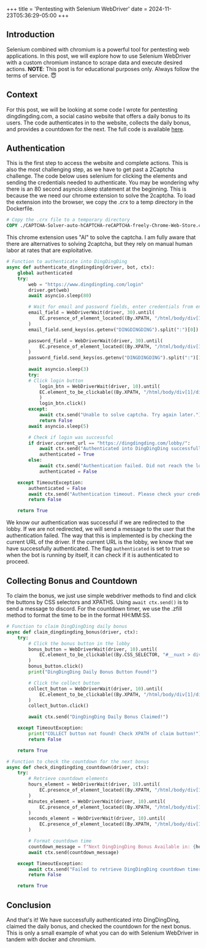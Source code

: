 +++
title = 'Pentesting with Selenium WebDriver'
date = 2024-11-23T05:36:29-05:00
+++


## Introduction
Selenium combined with chromium is a powerful tool for pentesting web applications. In this post, we will explore how to use Selenium WebDriver with a custom chromium instance to scrape data and execute desired actions. **NOTE**: This post is for educational purposes only. Always follow the terms of service. 😇


## Context
For this post, we will be looking at some code I wrote for pentesting dingdingding.com, a social casino website that offers a daily bonus to its users. The code authenticates in to the website, collects the daily bonus, and provides a countdown for the next. The full code is available [here](https://github.com/DrakeHooks/CasinoClaim/blob/main/dingdingdingAPI.py).

## Authentication
This is the first step to access the website and complete actions. This is also the most challenging step, as we have to get past a 2Captcha challenge. The code below uses selenium for clicking the elements and sending the credentials needed to authenticate. You may be wondering why there is an 80 second asyncio.sleep statement at the beginning. This is because the we need our chrome extension to solve the 2captcha. To load the extension into the browser, we copy the .crx to a temp directory in the Dockerfile. 

```Dockerfile
# Copy the .crx file to a temporary directory
COPY ./CAPTCHA-Solver-auto-hCAPTCHA-reCAPTCHA-freely-Chrome-Web-Store.crx /temp/CAPTCHA-Solver-auto-hCAPTCHA-reCAPTCHA-freely-Chrome-Web-Store.crx
```
This chrome extension uses "AI" to solve the captcha. I am fully aware that there are alternatives to solving 2captcha, but they rely on manual human labor at rates that are 
exploitative. 


```python
# Function to authenticate into DingDingDing
async def authenticate_dingdingding(driver, bot, ctx):
    global authenticated
    try:
        web = "https://www.dingdingding.com/login"
        driver.get(web)
        await asyncio.sleep(80)

        # Wait for email and password fields, enter credentials from environment variables
        email_field = WebDriverWait(driver, 30).until(
            EC.presence_of_element_located((By.XPATH, "/html/body/div[1]/div/div/div[1]/div[1]/div/div/div[2]/form/input[1]"))
        )
        email_field.send_keys(os.getenv("DINGDINGDING").split(":")[0])

        password_field = WebDriverWait(driver, 30).until(
            EC.presence_of_element_located((By.XPATH, "/html/body/div[1]/div/div/div[1]/div[1]/div/div/div[2]/form/input[2]"))
        )
        password_field.send_keys(os.getenv("DINGDINGDING").split(":")[1])
        
        await asyncio.sleep(3)
        try:
        # Click login button
            login_btn = WebDriverWait(driver, 10).until(
            EC.element_to_be_clickable((By.XPATH, "/html/body/div[1]/div/div/div[1]/div[1]/div/div/div[2]/form/button[2]"))
            )
            login_btn.click()
        except:
            await ctx.send("Unable to solve captcha. Try again later.")
            return False
        await asyncio.sleep(5)

        # Check if login was successful
        if driver.current_url == "https://dingdingding.com/lobby/":
            await ctx.send("Authenticated into DingDingDing successfully!")
            authenticated = True
        else:
            await ctx.send("Authentication failed. Did not reach the lobby.")
            authenticated = False

    except TimeoutException:
        authenticated = False
        await ctx.send("Authentication timeout. Please check your credentials or XPaths.")
        return False

    return True
```

We know our authentication was successful if we are redirected to the lobby. If we are not redirected, we will send a message to the user that the authentication failed. The way that this is implemented is by checking the current URL of the driver. If the current URL is the lobby, we know that we have successfully authenticated. The flag `authenticated` is set to true so when the bot is running by itself, it can check if it is authenticated to proceed.

## Collecting Bonus and Countdown
To claim the bonus, we just use simple webdriver methods to find and click the buttons by CSS selectors and XPATHS. Using `await ctx.send()` is to send a message to discord. For the countdown timer, we use the .zfill method to format the time to be in the format HH:MM:SS.

```python
# Function to claim DingDingDing daily bonus
async def claim_dingdingding_bonus(driver, ctx):
    try:
        # Click the bonus button in the lobby
        bonus_button = WebDriverWait(driver, 10).until(
            EC.element_to_be_clickable((By.CSS_SELECTOR, "#__nuxt > div > div:nth-child(1) > aside.sidenav > div.sidenav__cont > div > div.sidenav__actions > button.btn.btn--nav.btn--rewards > span.btn__label"))
        )
        bonus_button.click()
        print("DingDingDing Daily Bonus Button Found!")

        # Click the collect button
        collect_button = WebDriverWait(driver, 10).until(
            EC.element_to_be_clickable((By.XPATH, "/html/body/div[1]/div/div[1]/div[6]/div/div[2]/div/div/button[2]"))
        )
        collect_button.click()

        await ctx.send("DingDingDing Daily Bonus Claimed!")

    except TimeoutException:
        print("COLLECT button not found! Check XPATH of claim button!")
        return False

    return True

# Function to check the countdown for the next bonus
async def check_dingdingding_countdown(driver, ctx):
    try:
        # Retrieve countdown elements
        hours_element = WebDriverWait(driver, 10).until(
            EC.presence_of_element_located((By.XPATH, "/html/body/div[1]/div/div[1]/div[6]/div/div[2]/div/div/div/span/div[1]/span"))
        )
        minutes_element = WebDriverWait(driver, 10).until(
            EC.presence_of_element_located((By.XPATH, "/html/body/div[1]/div/div[1]/div[6]/div/div[2]/div/div/div/span/div[2]"))
        )
        seconds_element = WebDriverWait(driver, 10).until(
            EC.presence_of_element_located((By.XPATH, "/html/body/div[1]/div/div[1]/div[6]/div/div[2]/div/div/div/span/div[3]"))
        )

        # Format countdown time
        countdown_message = f"Next DingDingDing Bonus Available in: {hours_element.text.zfill(2)}:{minutes_element.text.zfill(2)}:{seconds_element.text.zfill(2)}"
        await ctx.send(countdown_message)

    except TimeoutException:
        await ctx.send("Failed to retrieve DingDingDing countdown timer.")
        return False

    return True
```
## Conclusion
And that's it! We have successfully authenticated into DingDingDing, claimed the daily bonus, and checked the countdown for the next bonus. This is only a small example of what you can do with Selenium WebDriver in tandem with docker and chromium. 